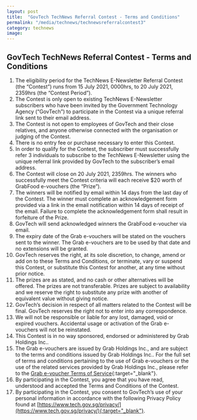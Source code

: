 ```yaml
---
layout: post
title:  "GovTech TechNews Referral Contest - Terms and Conditions"
permalink: "/media/technews/technewsreferralcontest3"
category: technews
image: 
---
```


## GovTech TechNews Referral Contest - Terms and Conditions

1. The eligibility period for the TechNews E-Newsletter Referral Contest (the “Contest”) runs from 15 July 2021, 0000hrs, to 20 July 2021, 2359hrs (the “Contest Period”).
2. The Contest is only open to existing TechNews E-Newsletter subscribers who have been invited by the Government Technology Agency (“GovTech”) to participate in the Contest via a unique referral link sent to their email address.
3. The Contest is not open to employees of GovTech and their close relatives, and anyone otherwise connected with the organisation or judging of the Contest.
4. There is no entry fee or purchase necessary to enter this Contest.
5. In order to qualify for the Contest, the subscriber must successfully refer 3 individuals to subscribe to the TechNews E-Newsletter using the unique referral link provided by GovTech to the subscriber’s email address.
6. The Contest will close on 20 July 2021, 2359hrs. The winners who successfully meet the Contest criteria will each receive $20 worth of GrabFood e-vouchers (the “Prize”).
7. The winners will be notified by email within 14 days from the last day of the Contest. The winner must complete an acknowledgement form provided via a link in the email notification within 14 days of receipt of the email. Failure to complete the acknowledgement form shall result in forfeiture of the Prize.
8. GovTech will send acknowledged winners the GrabFood e-voucher via email.
9. The expiry date of the Grab e-vouchers will be stated on the vouchers sent to the winner. The Grab e-vouchers are to be used by that date and no extensions will be granted.
10. GovTech reserves the right, at its sole discretion, to change, amend or add on to these Terms and Conditions, or terminate, vary or suspend this Contest, or substitute this Contest for another, at any time without prior notice.
11. The prizes are as stated, and no cash or other alternatives will be offered. The prizes are not transferable. Prizes are subject to availability and we reserve the right to substitute any prize with another of equivalent value without giving notice.
12. GovTech’s decision in respect of all matters related to the Contest will be final. GovTech reserves the right not to enter into any correspondence.
13. We will not be responsible or liable for any lost, damaged, void or expired vouchers. Accidental usage or activation of the Grab e-vouchers will not be reinstated.
14. This Contest is in no way sponsored, endorsed or administered by Grab Holdings Inc..
15. The Grab e-vouchers are issued by Grab Holdings Inc., and are subject to the terms and conditions issued by Grab Holdings Inc.. For the full set of terms and conditions pertaining to the use of Grab e-vouchers or the use of the related services provided by Grab Holdings Inc., please refer to the [Grab e-voucher Terms of Service](https://gifts.grab.com/sg/terms-of-use/){:target="_blank"}.
16. By participating in the Contest, you agree that you have read, understood and accepted the Terms and Conditions of the Contest.
17. By participating in the Contest, you consent to GovTech’s use of your personal information in accordance with the following Privacy Policy found at [https://www.tech.gov.sg/privacy/](https://www.tech.gov.sg/privacy/){:target="_blank"}.
